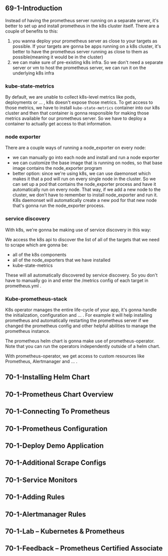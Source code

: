 ## 69-1-Introduction
Instead of having the prometheus server running on a separate server, it's better to set up and install prometheus in the 
k8s cluster itself. There are a couple of benefits to this:
1. you wanna deploy your prometheus server as close to your targets as possible. If your targets are gonna be apps running on a
k8s cluster, it's better to have the prometheus server running as close to them as possible(meaning it would be in the cluster)
2. we can make sure of pre-existing k8s infra. So we don't need a separate server or vm to host the prometheus server, we can run it
on the underlying k8s infra

### kube-state-metrics
By default, we are unable to collect k8s-level metrics like pods, deployments or ... , k8s doesn't expose those metrics.
To get access to those metrics, we have to install `kube-state-metrics` container into our k8s cluster and then that container
is gonna responsible for making those metrics available for our prometheus server. So we have to deploy a container to actually
get access to that information.

### node exporter
There are a couple ways of running a node_exporter on every node:
- we can manually go into each node and install and run a node exporter
- we can customize the base image that is running on nodes, so that base image contains the node_exporter program
- better option: since we're using k8s, we can use daemonset which makes it that a pod will run on every single node in the cluster.
So we can set up a pod that contains the node_exporter process and have it automatically run on every node. That way, if we add a
new node to the cluster, we don't have to remember to install node_exporter and run it. K8s daemonset will automatically create a new
pod for that new node that's gonna run the node_exporter process.

### service discovery
With k8s, we're gonna be making use of service discovery in this way:

We access the k8s api to discover the list of all of the targets that we need to scrape which are gonna be:
- all of the k8s components 
- all of the node_exporters that we have installed
- kube-state-metrics

These will all automatically discovered by service discovery. So you don't have to manually go in and enter the /metrics config of
each target in prometheus.yml .

### Kube-prometheus-stack
K8s operator manages the entire life-cycle of your app, it's gonna handle the initialization, configuration and ... . For example
it will help installing prometheus and automatically restarting the prometheus server if we changed the prometheus config and other 
helpful abilities to manage the prometheus instance.

The prometheus helm chart is gonna make use of prometheus-operator. Note that you can run the operators independently outside of
a helm chart.

With prometheus-operator, we get access to custom resources like Prometheus, Alertmanager and ... . 

## 70-1-Installing Helm Chart
## 70-1-Prometheus Chart Overview
## 70-1-Connecting To Prometheus
## 70-1-Prometheus Configuration
## 70-1-Deploy Demo Application
## 70-1-Additional Scrape Configs
## 70-1-Service Monitors
## 70-1-Adding Rules
## 70-1-Alertmanager Rules
## 70-1-Lab – Kubernetes & Prometheus
## 70-1-Feedback – Prometheus Certified Associate